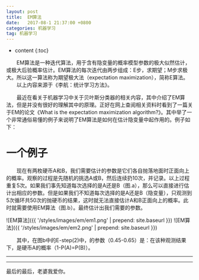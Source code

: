 ```yaml
---
layout: post
title:  EM算法
date:   2017-08-1 21:37:00 +0800
categories: 机器学习
tag: 机器学习
---
```


* content
{:toc}




&emsp;&emsp;EM算法是一种迭代算法，用于含有隐变量的概率模型参数的极大似然估计，或极大后验概率估计。EM算法的每次迭代由两步组成：E步，求期望；M步求极大。所以这一算法称为期望极大法（expectation maximization），简称E算法。<br>
&emsp;&emsp;以上内容来源于《李航：统计学习方法》。

&emsp;&emsp;最近在看关于机器学习中关于贝叶斯分类器的相关内容，其中介绍了EM算法，但是并没有很好的理解其中的原理。正好在网上查阅相关资料时看到了一篇关于EM的论文《What is the expectation maximization algorithm?》。其中举了一个非常通俗易懂的例子来说明了EM算法是如何在估计隐变量中起作用的。例子如下：

一个例子
====================================
&emsp;&emsp;现在有两枚硬币A和B，我们需要估计的参数是它们各自抛落地面时正面向上的概率。观察的过程是先随机的挑选A或B，然后连续扔10次，并记录。以上过程重复5次。如果我们事先知道每次选择的是A还是B（图.a），那么可以直接进行估计出相应的参数。但是如果我们不知道每次选择的是A还是B（隐变量），只观测到5次循环共50次的抛硬币的结果，这时就无法直接估计A和B正面向上的概率。此时就需要使用EM算法（图.b）。最终估计出我们需要的参数。

![EM算法]({{ '/styles/images/em/em1.png' | prepend: site.baseurl }})
![EM算法]({{ '/styles/images/em/em2.png' | prepend: site.baseurl }})

&emsp;&emsp;其中，在图b中的E-step(2)中，的参数（0.45-0.65）是：在该种观测结果下，是硬币A的概率（1-P(A)=P(B)）。

<hr>
<hr>
​最后的最后，老婆我爱你。








